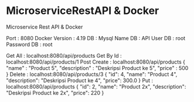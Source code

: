 # MicroserviceRestAPI & Docker
Microservice Rest API & Docker

Port : 8080
Docker Version : 4.19
DB : Mysql
Name DB : API
User DB : root
Password DB : root

Get All :
localhost:8080/api/products
Get By Id :
localhost:8080/api/products/1
Post Create :
localhost:8080/api/products
{
    "name" : "Product 5",
    "description" : "Deskripsi Product ke 5",
    "price" : 500
}
Delete : 
localhost:8080/api/products/3
{
    "id": 4,
    "name": "Product 4",
    "description": "Deskripsi Product ke 4",
    "price": 300.0
}
Put :
localhost:8080/api/products
{
        "id": 2,
        "name": "Product 2x",
        "description": "Deskripsi Product ke 2x",
        "price": 220
    }
